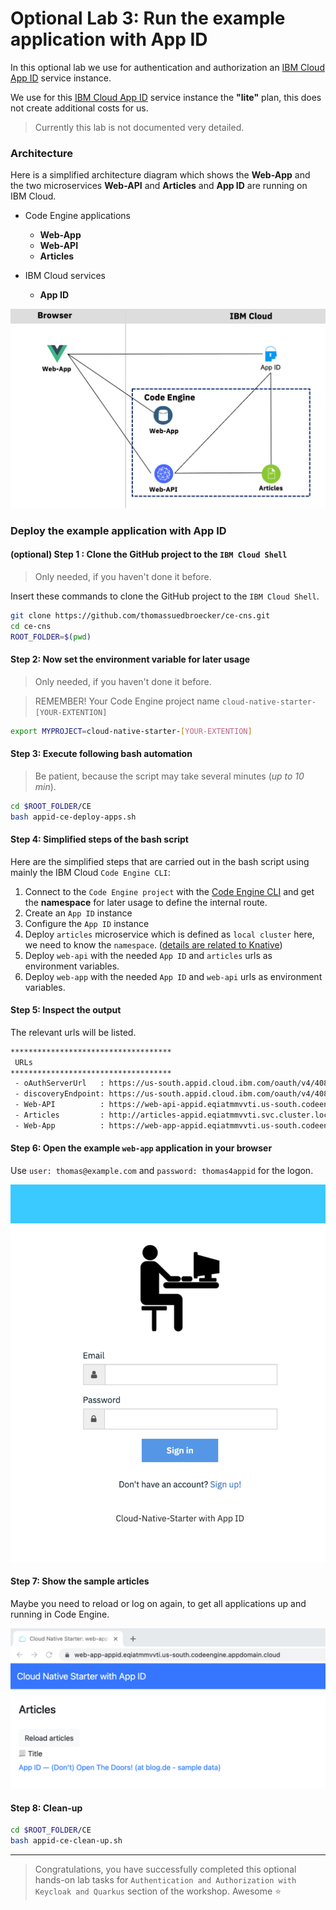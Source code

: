 # Optional Lab 3: Run the example application with App ID

In this optional lab we use for authentication and authorization an [IBM Cloud App ID](https://www.ibm.com/cloud/app-id) service instance.

We use for this [IBM Cloud App ID](https://www.ibm.com/cloud/app-id) service instance the **"lite"** plan, this does not create additional costs for us.

> Currently this lab is not documented very detailed.

### Architecture

Here is a simplified architecture diagram which shows the **Web-App** and the two microservices **Web-API** and **Articles** and **App ID** are running on IBM Cloud.

* Code Engine applications
    * **Web-App**
    * **Web-API** 
    * **Articles**

* IBM Cloud services
    * **App ID**

![](images/app-id-architecture.png)

### Deploy the example application with App ID

#### (optional) Step 1 : Clone the GitHub project to the **`IBM Cloud Shell`**

> Only needed, if you haven't done it before.

Insert these commands to clone the GitHub project to the `IBM Cloud Shell`.

```sh
git clone https://github.com/thomassuedbroecker/ce-cns.git
cd ce-cns
ROOT_FOLDER=$(pwd)
```

#### Step 2: Now set the environment variable for later usage

> Only needed, if you haven't done it before.

> REMEMBER! Your Code Engine project name `cloud-native-starter-[YOUR-EXTENTION]`

```sh
export MYPROJECT=cloud-native-starter-[YOUR-EXTENTION]
```

#### Step 3: Execute following bash automation

> Be patient, because the script may take several minutes (_up to 10 min_).

```sh
cd $ROOT_FOLDER/CE
bash appid-ce-deploy-apps.sh
```

#### Step 4: Simplified steps of the bash script

Here are the simplified steps that are carried out in the bash script using mainly the IBM Cloud `Code Engine CLI`:

1. Connect to the `Code Engine project` with the  [Code Engine CLI](https://cloud.ibm.com/docs/codeengine?topic=codeengine-cli) and get the **namespace** for later usage to define the internal route.
2. Create an `App ID` instance
3. Configure the `App ID` instance
4. Deploy `articles` microservice which is defined as `local cluster` here, we need to know the `namespace`. ([details are related to Knative](https://github.com/knative/serving/issues/7450))
5. Deploy `web-api` with the needed `App ID` and `articles` urls as environment variables.
6. Deploy `web-app` with the needed `App ID` and `web-api` urls as environment variables.

#### Step 5: Inspect the output

The relevant urls will be listed.

```sh
************************************
 URLs
************************************
 - oAuthServerUrl   : https://us-south.appid.cloud.ibm.com/oauth/v4/40874513-becf-48ed-802d-19dc2188e156
 - discoveryEndpoint: https://us-south.appid.cloud.ibm.com/oauth/v4/40874513-becf-48ed-802d-19dc2188e156/.well-known/openid-configuration
 - Web-API          : https://web-api-appid.eqiatmmvvti.us-south.codeengine.appdomain.cloud/articlesA
 - Articles         : http://articles-appid.eqiatmmvvti.svc.cluster.local/articlesA
 - Web-App          : https://web-app-appid.eqiatmmvvti.us-south.codeengine.appdomain.cloud
```

#### Step 6: Open the example `web-app` application in your browser

Use `user: thomas@example.com` and `password: thomas4appid` for the logon.

![](images/app-id-login.png)

#### Step 7: Show the sample articles

Maybe you need to reload or log on again, to get all applications up and running in Code Engine.

![](images/app-id-show-articles.png)

#### Step 8: Clean-up

```sh
cd $ROOT_FOLDER/CE
bash appid-ce-clean-up.sh
```

---

> Congratulations, you have successfully completed this optional hands-on lab tasks for `Authentication and Authorization with Keycloak and Quarkus` section of the workshop. Awesome :star:




